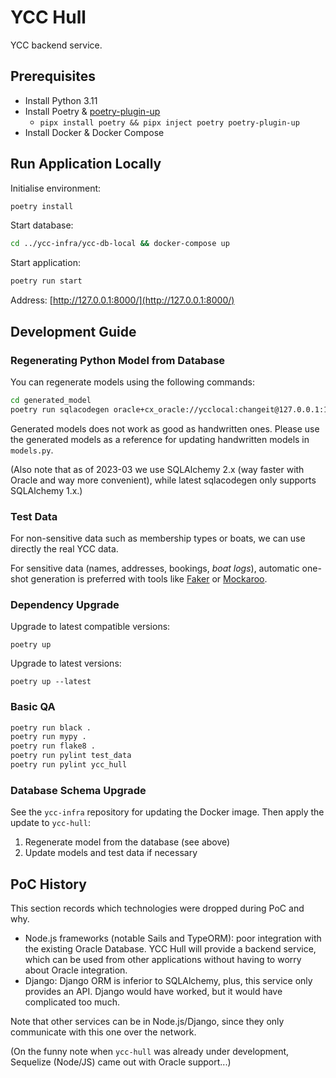 # YCC Hull

YCC backend service.

## Prerequisites

- Install Python 3.11
- Install Poetry & [poetry-plugin-up](https://github.com/MousaZeidBaker/poetry-plugin-up)
  - `pipx install poetry && pipx inject poetry poetry-plugin-up`
- Install Docker & Docker Compose

## Run Application Locally

Initialise environment:

```sh
poetry install
```

Start database:

```sh
cd ../ycc-infra/ycc-db-local && docker-compose up
```

Start application:

```sh
poetry run start
```

Address: [http://127.0.0.1:8000/](http://127.0.0.1:8000/)

## Development Guide

### Regenerating Python Model from Database

You can regenerate models using the following commands:

```sh
cd generated_model
poetry run sqlacodegen oracle+cx_oracle://ycclocal:changeit@127.0.0.1:1521 --outfile ycc_hull/db/models_generated.py
```

Generated models does not work as good as handwritten ones. Please use the generated models as a reference for updating
handwritten models in `models.py`.

(Also note that as of 2023-03 we use SQLAlchemy 2.x (way faster with Oracle and way more convenient), while latest sqlacodegen only supports SQLAlchemy 1.x.)

### Test Data

For non-sensitive data such as membership types or boats, we can use directly the real YCC data.

For sensitive data (names, addresses, bookings, _boat logs_), automatic one-shot generation is preferred with tools like
[Faker](https://faker.readthedocs.io) or [Mockaroo](https://www.mockaroo.com/).

### Dependency Upgrade

Upgrade to latest compatible versions:

`poetry up`

Upgrade to latest versions:

`poetry up --latest`

### Basic QA

```sh
poetry run black .
poetry run mypy .
poetry run flake8 .
poetry run pylint test_data
poetry run pylint ycc_hull
```

### Database Schema Upgrade

See the `ycc-infra` repository for updating the Docker image. Then apply the update to `ycc-hull`:

1. Regenerate model from the database (see above)
2. Update models and test data if necessary

## PoC History

This section records which technologies were dropped during PoC and why.

- Node.js frameworks (notable Sails and TypeORM): poor integration with the existing Oracle Database. YCC Hull will
  provide a backend service, which can be used from other applications without having to worry about Oracle
  integration.
- Django: Django ORM is inferior to SQLAlchemy, plus, this service only provides an API. Django would have worked, but
  it would have complicated too much.

Note that other services can be in Node.js/Django, since they only communicate with this one over the network.

(On the funny note when `ycc-hull` was already under development, Sequelize (Node/JS) came out with Oracle support...)
